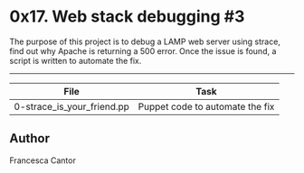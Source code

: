 # 0x17. Web stack debugging #3

The purpose of this project is to debug a LAMP web server using strace, find out why Apache is returning a 500 error. Once the issue is found, a script is written to automate the fix.

---
File | Task
---|---
0-strace_is_your_friend.pp | Puppet code to automate the fix

## Author
Francesca Cantor